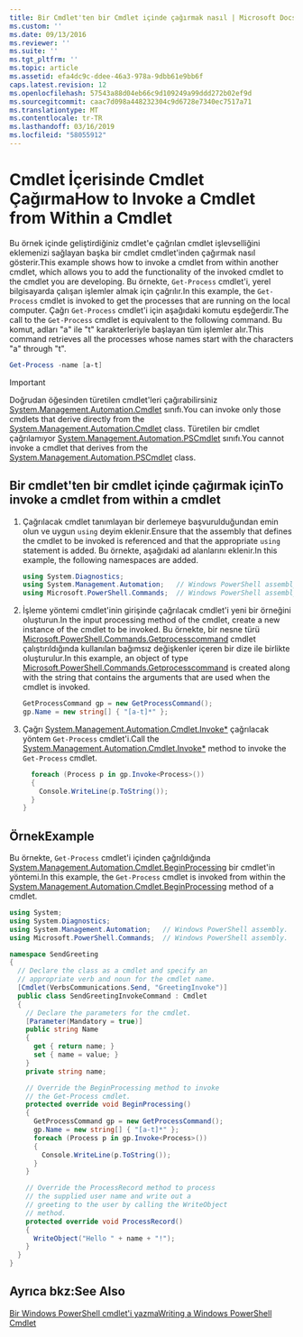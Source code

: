 ```yaml
---
title: Bir Cmdlet'ten bir Cmdlet içinde çağırmak nasıl | Microsoft Docs
ms.custom: ''
ms.date: 09/13/2016
ms.reviewer: ''
ms.suite: ''
ms.tgt_pltfrm: ''
ms.topic: article
ms.assetid: efa4dc9c-ddee-46a3-978a-9dbb61e9bb6f
caps.latest.revision: 12
ms.openlocfilehash: 57543a88d04eb66c9d109249a99ddd272b02ef9d
ms.sourcegitcommit: caac7d098a448232304c9d6728e7340ec7517a71
ms.translationtype: MT
ms.contentlocale: tr-TR
ms.lasthandoff: 03/16/2019
ms.locfileid: "58055912"
---
```

# <a name="how-to-invoke-a-cmdlet-from-within-a-cmdlet"></a><span data-ttu-id="af58d-102">Cmdlet İçerisinde Cmdlet Çağırma</span><span class="sxs-lookup"><span data-stu-id="af58d-102">How to Invoke a Cmdlet from Within a Cmdlet</span></span>

<span data-ttu-id="af58d-103">Bu örnek içinde geliştirdiğiniz cmdlet'e çağrılan cmdlet işlevselliğini eklemenizi sağlayan başka bir cmdlet cmdlet'inden çağırmak nasıl gösterir.</span><span class="sxs-lookup"><span data-stu-id="af58d-103">This example shows how to invoke a cmdlet from within another cmdlet, which allows you to add the functionality of the invoked cmdlet to the cmdlet you are developing.</span></span> <span data-ttu-id="af58d-104">Bu örnekte, `Get-Process` cmdlet'i, yerel bilgisayarda çalışan işlemler almak için çağrılır.</span><span class="sxs-lookup"><span data-stu-id="af58d-104">In this example, the `Get-Process` cmdlet is invoked to get the processes that are running on the local computer.</span></span> <span data-ttu-id="af58d-105">Çağrı `Get-Process` cmdlet'i için aşağıdaki komutu eşdeğerdir.</span><span class="sxs-lookup"><span data-stu-id="af58d-105">The call to the `Get-Process` cmdlet is equivalent to the following command.</span></span> <span data-ttu-id="af58d-106">Bu komut, adları "a" ile "t" karakterleriyle başlayan tüm işlemler alır.</span><span class="sxs-lookup"><span data-stu-id="af58d-106">This command retrieves all the processes whose names start with the characters "a" through "t".</span></span>

```powershell
Get-Process -name [a-t]
```

> [!IMPORTANT]
> <span data-ttu-id="af58d-107">Doğrudan öğesinden türetilen cmdlet'leri çağırabilirsiniz [System.Management.Automation.Cmdlet](/dotnet/api/System.Management.Automation.Cmdlet) sınıfı.</span><span class="sxs-lookup"><span data-stu-id="af58d-107">You can invoke only those cmdlets that derive directly from the [System.Management.Automation.Cmdlet](/dotnet/api/System.Management.Automation.Cmdlet) class.</span></span> <span data-ttu-id="af58d-108">Türetilen bir cmdlet çağrılamıyor [System.Management.Automation.PSCmdlet](/dotnet/api/System.Management.Automation.PSCmdlet) sınıfı.</span><span class="sxs-lookup"><span data-stu-id="af58d-108">You cannot invoke a cmdlet that derives from the [System.Management.Automation.PSCmdlet](/dotnet/api/System.Management.Automation.PSCmdlet) class.</span></span>

## <a name="to-invoke-a-cmdlet-from-within-a-cmdlet"></a><span data-ttu-id="af58d-109">Bir cmdlet'ten bir cmdlet içinde çağırmak için</span><span class="sxs-lookup"><span data-stu-id="af58d-109">To invoke a cmdlet from within a cmdlet</span></span>

1. <span data-ttu-id="af58d-110">Çağrılacak cmdlet tanımlayan bir derlemeye başvurulduğundan emin olun ve uygun `using` deyim eklenir.</span><span class="sxs-lookup"><span data-stu-id="af58d-110">Ensure that the assembly that defines the cmdlet to be invoked is referenced and that the appropriate `using` statement is added.</span></span> <span data-ttu-id="af58d-111">Bu örnekte, aşağıdaki ad alanlarını eklenir.</span><span class="sxs-lookup"><span data-stu-id="af58d-111">In this example, the following namespaces are added.</span></span>

    ```csharp
    using System.Diagnostics;
    using System.Management.Automation;   // Windows PowerShell assembly.
    using Microsoft.PowerShell.Commands;  // Windows PowerShell assembly.
    ```

2. <span data-ttu-id="af58d-112">İşleme yöntemi cmdlet'inin girişinde çağrılacak cmdlet'i yeni bir örneğini oluşturun.</span><span class="sxs-lookup"><span data-stu-id="af58d-112">In the input processing method of the cmdlet, create a new instance of the cmdlet to be invoked.</span></span> <span data-ttu-id="af58d-113">Bu örnekte, bir nesne türü [Microsoft.PowerShell.Commands.Getprocesscommand](/dotnet/api/Microsoft.PowerShell.Commands.GetProcessCommand) cmdlet çalıştırıldığında kullanılan bağımsız değişkenler içeren bir dize ile birlikte oluşturulur.</span><span class="sxs-lookup"><span data-stu-id="af58d-113">In this example, an object of type [Microsoft.PowerShell.Commands.Getprocesscommand](/dotnet/api/Microsoft.PowerShell.Commands.GetProcessCommand) is created along with the string that contains the arguments that are used when the cmdlet is invoked.</span></span>

    ```csharp
    GetProcessCommand gp = new GetProcessCommand();
    gp.Name = new string[] { "[a-t]*" };
    ```

3. <span data-ttu-id="af58d-114">Çağrı [System.Management.Automation.Cmdlet.Invoke\*](/dotnet/api/System.Management.Automation.Cmdlet.Invoke) çağrılacak yöntem `Get-Process` cmdlet'i.</span><span class="sxs-lookup"><span data-stu-id="af58d-114">Call the [System.Management.Automation.Cmdlet.Invoke\*](/dotnet/api/System.Management.Automation.Cmdlet.Invoke) method to invoke the `Get-Process` cmdlet.</span></span>

    ```csharp
      foreach (Process p in gp.Invoke<Process>())
      {
        Console.WriteLine(p.ToString());
      }
    }
    ```

## <a name="example"></a><span data-ttu-id="af58d-115">Örnek</span><span class="sxs-lookup"><span data-stu-id="af58d-115">Example</span></span>

<span data-ttu-id="af58d-116">Bu örnekte, `Get-Process` cmdlet'i içinden çağrıldığında [System.Management.Automation.Cmdlet.BeginProcessing](/dotnet/api/System.Management.Automation.Cmdlet.BeginProcessing) bir cmdlet'in yöntemi.</span><span class="sxs-lookup"><span data-stu-id="af58d-116">In this example, the `Get-Process` cmdlet is invoked from within the [System.Management.Automation.Cmdlet.BeginProcessing](/dotnet/api/System.Management.Automation.Cmdlet.BeginProcessing) method of a cmdlet.</span></span>

```csharp
using System;
using System.Diagnostics;
using System.Management.Automation;   // Windows PowerShell assembly.
using Microsoft.PowerShell.Commands;  // Windows PowerShell assembly.

namespace SendGreeting
{
  // Declare the class as a cmdlet and specify an
  // appropriate verb and noun for the cmdlet name.
  [Cmdlet(VerbsCommunications.Send, "GreetingInvoke")]
  public class SendGreetingInvokeCommand : Cmdlet
  {
    // Declare the parameters for the cmdlet.
    [Parameter(Mandatory = true)]
    public string Name
    {
      get { return name; }
      set { name = value; }
    }
    private string name;

    // Override the BeginProcessing method to invoke
    // the Get-Process cmdlet.
    protected override void BeginProcessing()
    {
      GetProcessCommand gp = new GetProcessCommand();
      gp.Name = new string[] { "[a-t]*" };
      foreach (Process p in gp.Invoke<Process>())
      {
        Console.WriteLine(p.ToString());
      }
    }

    // Override the ProcessRecord method to process
    // the supplied user name and write out a
    // greeting to the user by calling the WriteObject
    // method.
    protected override void ProcessRecord()
    {
      WriteObject("Hello " + name + "!");
    }
  }
}
```

## <a name="see-also"></a><span data-ttu-id="af58d-117">Ayrıca bkz:</span><span class="sxs-lookup"><span data-stu-id="af58d-117">See Also</span></span>

[<span data-ttu-id="af58d-118">Bir Windows PowerShell cmdlet'i yazma</span><span class="sxs-lookup"><span data-stu-id="af58d-118">Writing a Windows PowerShell Cmdlet</span></span>](./writing-a-windows-powershell-cmdlet.md)
